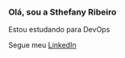 ### Olá, sou a Sthefany Ribeiro 
Estou estudando para DevOps 

Segue meu [LinkedIn](https://www.linkedin.com/in/sthefany-r-65bb3912a/)